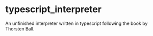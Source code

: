 # typescript_interpreter
An unfinished interpreter written in typescript following the book by Thorsten Ball.

